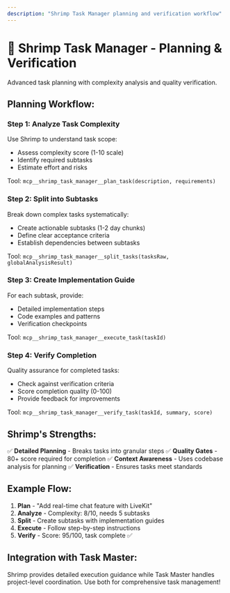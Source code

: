 ```yaml
---
description: "Shrimp Task Manager planning and verification workflow"
---
```


# 🦐 Shrimp Task Manager - Planning & Verification

Advanced task planning with complexity analysis and quality verification.

## Planning Workflow:

### Step 1: Analyze Task Complexity
Use Shrimp to understand task scope:
- Assess complexity score (1-10 scale)
- Identify required subtasks
- Estimate effort and risks

Tool: `mcp__shrimp_task_manager__plan_task(description, requirements)`

### Step 2: Split into Subtasks
Break down complex tasks systematically:
- Create actionable subtasks (1-2 day chunks)
- Define clear acceptance criteria
- Establish dependencies between subtasks

Tool: `mcp__shrimp_task_manager__split_tasks(tasksRaw, globalAnalysisResult)`

### Step 3: Create Implementation Guide
For each subtask, provide:
- Detailed implementation steps
- Code examples and patterns
- Verification checkpoints

Tool: `mcp__shrimp_task_manager__execute_task(taskId)`

### Step 4: Verify Completion
Quality assurance for completed tasks:
- Check against verification criteria
- Score completion quality (0-100)
- Provide feedback for improvements

Tool: `mcp__shrimp_task_manager__verify_task(taskId, summary, score)`

## Shrimp's Strengths:

✅ **Detailed Planning** - Breaks tasks into granular steps
✅ **Quality Gates** - 80+ score required for completion
✅ **Context Awareness** - Uses codebase analysis for planning
✅ **Verification** - Ensures tasks meet standards

## Example Flow:

1. **Plan** - "Add real-time chat feature with LiveKit"
2. **Analyze** - Complexity: 8/10, needs 5 subtasks
3. **Split** - Create subtasks with implementation guides
4. **Execute** - Follow step-by-step instructions
5. **Verify** - Score: 95/100, task complete ✅

## Integration with Task Master:

Shrimp provides detailed execution guidance while Task Master handles project-level coordination. Use both for comprehensive task management!
